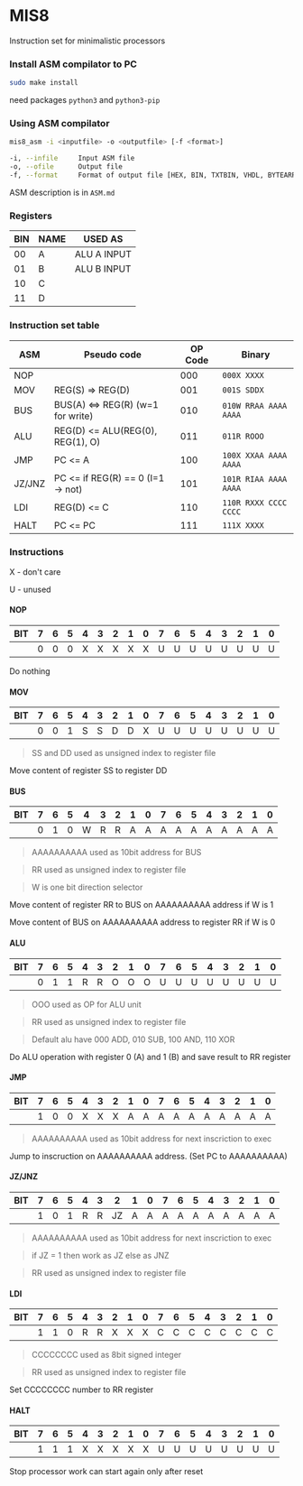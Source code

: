 # MIS8
Instruction set for minimalistic processors

### Install ASM compilator to PC

```sh
sudo make install
```

need packages `python3` and `python3-pip`

### Using ASM compilator

```sh
mis8_asm -i <inputfile> -o <outputfile> [-f <format>]

-i, --infile     Input ASM file
-o, --ofile      Output file
-f, --format     Format of output file [HEX, BIN, TXTBIN, VHDL, BYTEARRAY] default is HEX
```

ASM description is in `ASM.md`

### Registers

| BIN         | NAME     | USED AS     |
| ----------- | -------- |------------ |
| 00          | A        | ALU A INPUT |
| 01          | B        | ALU B INPUT |
| 10          | C        |             |
| 11          | D        |             |

### Instruction set table

| ASM         | Pseudo code                       | OP Code |   Binary               |
| ----------- | --------------------------------- |---------|------------------------|
| NOP         |                                   |   000   | `000X XXXX`            |
| MOV         | REG(S) => REG(D)                  |   001   | `001S SDDX`            |
| BUS         | BUS(A) <=> REG(R) (w=1 for write) |   010   | `010W RRAA AAAA AAAA`  |
| ALU         | REG(D) <= ALU(REG(0), REG(1), O)  |   011   | `011R ROOO`            |
| JMP         | PC <= A                           |   100   | `100X XXAA AAAA AAAA`  |
| JZ/JNZ      | PC <= if REG(R) == 0 (I=1 -> not) |   101   | `101R RIAA AAAA AAAA`  |
| LDI         | REG(D) <= C                       |   110   | `110R RXXX CCCC CCCC`  |
| HALT        | PC <= PC                          |   111   | `111X XXXX`            |

### Instructions

X - don't care

U - unused

#### NOP
| BIT |  7  |  6  |  5  |  4  |  3  |  2  |  1  |  0  |  7  |  6  |  5  |  4  |  3  |  2  |  1  |  0  |
| --- | --- | --- | --- | --- | --- | --- | --- | --- | --- | --- | --- | --- | --- | --- | --- | --- |
|     | 0   | 0   | 0   | X   | X   | X   | X   |  X  | U   | U   | U   | U   | U   | U   | U   | U   |

Do nothing

#### MOV
| BIT |  7  |  6  |  5  |  4  |  3  |  2  |  1  |  0  |  7  |  6  |  5  |  4  |  3  |  2  |  1  |  0  |
| --- | --- | --- | --- | --- | --- | --- | --- | --- | --- | --- | --- | --- | --- | --- | --- | --- |
|     | 0   | 0   | 1   | S   | S   | D   | D   |  X  | U   | U   | U   | U   | U   | U   | U   | U   |

> SS and DD used as unsigned index to register file

Move content of register SS to register DD

#### BUS
| BIT |  7  |  6  |  5  |  4  |  3  |  2  |  1  |  0  |  7  |  6  |  5  |  4  |  3  |  2  |  1  |  0  |
| --- | --- | --- | --- | --- | --- | --- | --- | --- | --- | --- | --- | --- | --- | --- | --- | --- |
|     | 0   | 1   | 0   | W   | R   | R   | A   |  A  | A   | A   | A   | A   | A   | A   | A   | A   |

> AAAAAAAAAA used as 10bit address for BUS

> RR used as unsigned index to register file

> W is one bit direction selector

Move content of register RR to BUS on AAAAAAAAAA address if W is 1

Move content of BUS on AAAAAAAAAA address to register RR if W is 0

#### ALU
| BIT |  7  |  6  |  5  |  4  |  3  |  2  |  1  |  0  |  7  |  6  |  5  |  4  |  3  |  2  |  1  |  0  |
| --- | --- | --- | --- | --- | --- | --- | --- | --- | --- | --- | --- | --- | --- | --- | --- | --- |
|     | 0   | 1   | 1   | R   | R   | O   | O   |  O  | U   | U   | U   | U   | U   | U   | U   | U   |

> OOO used as OP for ALU unit

> RR used as unsigned index to register file

> Default alu have 000 ADD, 010 SUB, 100 AND, 110 XOR

Do ALU operation with register 0 (A) and 1 (B) and save result to RR register

#### JMP
| BIT |  7  |  6  |  5  |  4  |  3  |  2  |  1  |  0  |  7  |  6  |  5  |  4  |  3  |  2  |  1  |  0  |
| --- | --- | --- | --- | --- | --- | --- | --- | --- | --- | --- | --- | --- | --- | --- | --- | --- |
|     | 1   | 0   | 0   | X   | X   | X   | A   |  A  | A   | A   | A   | A   | A   | A   | A   | A   |

> AAAAAAAAAA used as 10bit address for next inscriction to exec

Jump to inscruction on AAAAAAAAAA address. (Set PC to AAAAAAAAAA)

#### JZ/JNZ
| BIT |  7  |  6  |  5  |  4  |  3  |  2  |  1  |  0  |  7  |  6  |  5  |  4  |  3  |  2  |  1  |  0  |
| --- | --- | --- | --- | --- | --- | --- | --- | --- | --- | --- | --- | --- | --- | --- | --- | --- |
|     | 1   | 0   | 1   | R   | R   | JZ  | A   |  A  | A   | A   | A   | A   | A   | A   | A   | A   |

> AAAAAAAAAA used as 10bit address for next inscriction to exec

> if JZ = 1 then work as JZ else as JNZ

> RR used as unsigned index to register file

#### LDI
| BIT |  7  |  6  |  5  |  4  |  3  |  2  |  1  |  0  |  7  |  6  |  5  |  4  |  3  |  2  |  1  |  0  |
| --- | --- | --- | --- | --- | --- | --- | --- | --- | --- | --- | --- | --- | --- | --- | --- | --- |
|     | 1   | 1   | 0   | R   | R   | X   | X   |  X  | C   | C   | C   | C   | C   | C   | C   | C   |

> CCCCCCCC used as 8bit signed integer

> RR used as unsigned index to register file

Set CCCCCCCC number to RR register

#### HALT
| BIT |  7  |  6  |  5  |  4  |  3  |  2  |  1  |  0  |  7  |  6  |  5  |  4  |  3  |  2  |  1  |  0  |
| --- | --- | --- | --- | --- | --- | --- | --- | --- | --- | --- | --- | --- | --- | --- | --- | --- |
|     | 1   | 1   | 1   | X   | X   | X   | X   |  X  | U   | U   | U   | U   | U   | U   | U   | U   |

Stop processor work can start again only after reset
